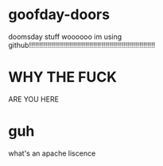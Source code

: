 # goofday-doors
doomsday stuff woooooo im using github!!!!!!!!!!!!!!!!!!!!!!!!!!!!!!!!!!!!!!!!!!!!!!!!!!!!!!!!!!!!!!!

# WHY THE FUCK
ARE YOU HERE

# guh
what's an apache liscence
